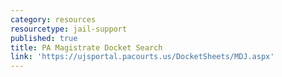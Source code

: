 ```yaml
---
category: resources
resourcetype: jail-support
published: true
title: PA Magistrate Docket Search
link: 'https://ujsportal.pacourts.us/DocketSheets/MDJ.aspx'
---
```

